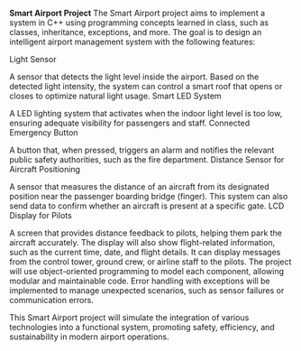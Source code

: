 **Smart Airport Project**
The Smart Airport project aims to implement a system in C++ using programming concepts learned in class, such as classes, inheritance, exceptions, and more. The goal is to design an intelligent airport management system with the following features:

Light Sensor

A sensor that detects the light level inside the airport.
Based on the detected light intensity, the system can control a smart roof that opens or closes to optimize natural light usage.
Smart LED System

A LED lighting system that activates when the indoor light level is too low, ensuring adequate visibility for passengers and staff.
Connected Emergency Button

A button that, when pressed, triggers an alarm and notifies the relevant public safety authorities, such as the fire department.
Distance Sensor for Aircraft Positioning

A sensor that measures the distance of an aircraft from its designated position near the passenger boarding bridge (finger).
This system can also send data to confirm whether an aircraft is present at a specific gate.
LCD Display for Pilots

A screen that provides distance feedback to pilots, helping them park the aircraft accurately.
The display will also show flight-related information, such as the current time, date, and flight details.
It can display messages from the control tower, ground crew, or airline staff to the pilots.
The project will use object-oriented programming to model each component, allowing modular and maintainable code. Error handling with exceptions will be implemented to manage unexpected scenarios, such as sensor failures or communication errors.

This Smart Airport project will simulate the integration of various technologies into a functional system, promoting safety, efficiency, and sustainability in modern airport operations.
